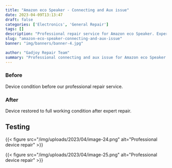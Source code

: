 ```yaml
---
title: "Amazon eco Speaker - Connecting and Aux issue"
date: 2023-04-09T13:13:47
draft: false
categories: ['Electronics', 'General Repair']
tags: []
description: "Professional repair service for Amazon eco Speaker. Expert diagnosis and quality repairs in Bangalore."
slug: "amazon-eco-speaker-connecting-and-aux-issue"
banner: "img/banners/banner-4.jpg"

author: "Gadjoy Repair Team"
summary: "Professional connecting and aux issue for Amazon eco Speaker. Expert technicians, quality parts, warranty included."
---
```


### Before

Device condition before our professional repair service.

### After

Device restored to full working condition after expert repair.

## Testing

{{< figure src="/img/uploads/2023/04/image-24.png" alt="Professional device repair" >}}

{{< figure src="/img/uploads/2023/04/image-25.png" alt="Professional device repair" >}}